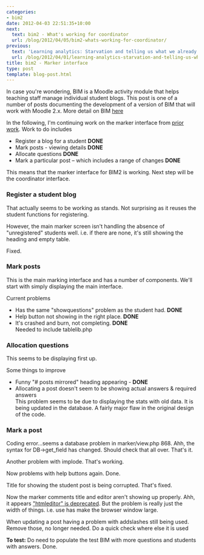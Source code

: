 ```yaml
---
categories:
- bim2
date: 2012-04-03 22:51:35+10:00
next:
  text: bim2 - What's working for coordinator
  url: /blog/2012/04/05/bim2-whats-working-for-coordinator/
previous:
  text: 'Learning analytics: Starvation and telling us what we already know?'
  url: /blog/2012/04/01/learning-analytics-starvation-and-telling-us-what-we-already-know/
title: bim2 - Marker interface
type: post
template: blog-post.html
---
```

In case you're wondering, BIM is a Moodle activity module that helps teaching staff manage individual student blogs. This post is one of a number of posts documenting the development of a version of BIM that will work with Moodle 2.x. More detail on BIM [here](/blog/research/bam-blog-aggregation-management/)

In the following, I'm continuing work on the marker interface from [prior work](/blog/2012/03/31/bim2-student-and-marker-fixes/). Work to do includes

- Register a blog for a student **DONE**
- Mark posts - viewing details **DONE**
- Allocate questions **DONE**
- Mark a particular post – which includes a range of changes **DONE**

This means that the marker interface for BIM2 is working. Next step will be the coordinator interface.

### Register a student blog

That actually seems to be working as stands. Not surprising as it reuses the student functions for registering.

However, the main marker screen isn't handling the absence of "unregistered" students well. i.e. if there are none, it's still showing the heading and empty table.

Fixed.

### Mark posts

This is the main marking interface and has a number of components. We'll start with simply displaying the main interface.

Current problems

- Has the same "showquestions" problem as the student had. **DONE**
- Help button not showing in the right place. **DONE**
- It's crashed and burn, not completing. **DONE**  
    Needed to include tablelib.php

### Allocation questions

This seems to be displaying first up.

Some things to improve

- Funny "# posts mirrored" heading appearing - **DONE**
- Allocating a post doesn't seem to be showing actual answers & required answers  
    This problem seems to be due to displaying the stats with old data. It is being updated in the database. A fairly major flaw in the original design of the code.

### Mark a post

Coding error...seems a database problem in marker/view.php 868. Ahh, the syntax for DB->get\_field has changed. Should check that all over. That's it.

Another problem with implode. That's working.

Now problems with help buttons again. Done.

Title for showing the student post is being corrupted. That's fixed.

Now the marker comments title and editor aren't showing up properly. Ahh, it appears ["htmleditor" is deprecated](http://docs.moodle.org/dev/lib/formslib.php_Form_Definition#editor). But the problem is really just the width of things. i.e. use has make the browser window large.

When updating a post having a problem with addslashes still being used. Remove those, no longer needed. Do a quick check where else it is used

**To test:** Do need to populate the test BIM with more questions and students with answers. Done.